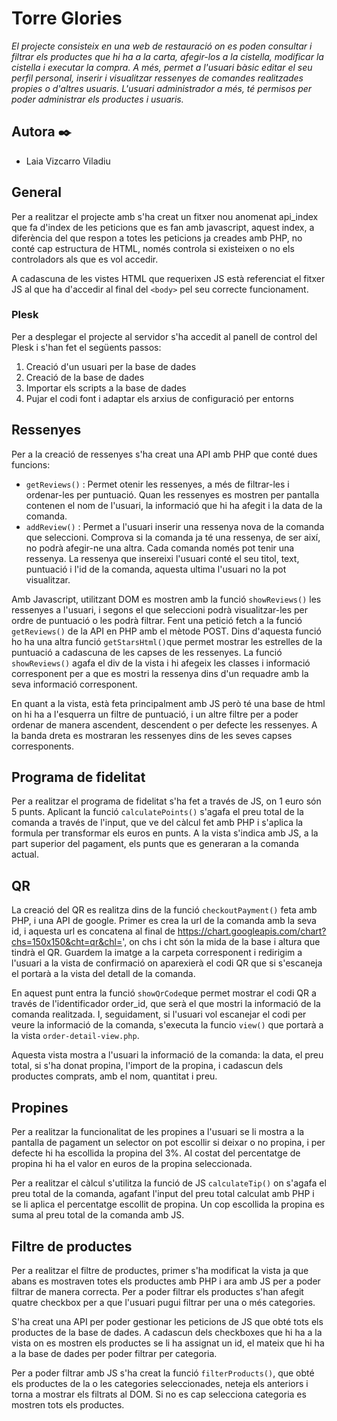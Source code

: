 # Torre Glories
*El projecte consisteix en una web de restauració on es poden consultar i filtrar els productes que hi ha a la carta, afegir-los a la cistella, modificar la cistella i executar la compra. A més, permet a l'usuari bàsic editar el seu perfil personal, inserir i visualitzar ressenyes de comandes realitzades propies o d'altres usuaris. L'usuari administrador a més, té permisos per poder administrar els productes i usuaris.*

## Autora ✒️
* Laia Vizcarro Viladiu

## General
Per a realitzar el projecte amb s'ha creat un fitxer nou anomenat api_index que fa d'index de les peticions que es fan amb javascript, aquest index, a diferència del que respon a totes les peticions ja creades amb PHP, no conté cap estructura de HTML, només controla si existeixen o no els controladors als que es vol accedir.

A cadascuna de les vistes HTML que requerixen JS està referenciat el fitxer JS al que ha d'accedir al final del `<body>` pel seu correcte funcionament. 

### Plesk
Per a desplegar el projecte al servidor s'ha accedit al panell de control del Plesk i s'han fet el següents passos:
1. Creació d'un usuari per la base de dades
2. Creació de la base de dades 
3. Importar els scripts a la base de dades
4. Pujar el codi font i adaptar els arxius de configuració per entorns


## Ressenyes
Per a la creació de ressenyes s'ha creat una API amb PHP que conté dues funcions:  
- `getReviews()` : Permet otenir les ressenyes, a més de filtrar-les i ordenar-les per puntuació. Quan les ressenyes es mostren per pantalla contenen el nom de l'usuari, la informació que hi ha afegit i la data de la comanda.  
- `addReview()` :  Permet a l'usuari inserir una ressenya nova de la comanda que seleccioni. Comprova si la comanda ja té una ressenya, de ser així, no podrà afegir-ne una altra. Cada comanda només pot tenir una ressenya. La ressenya que insereixi l'usuari conté el seu titol, text, puntuació i l'id de la comanda, aquesta ultima l'usuari no la pot visualitzar. 

Amb Javascript, utilitzant DOM es mostren amb la funció `showReviews()` les ressenyes a l'usuari, i segons el que seleccioni podrà visualitzar-les per ordre de puntuació o les podrà filtrar. Fent una petició fetch a la funció `getReviews()` de la API en PHP amb el mètode POST. Dins d'aquesta funció ho ha una altra funció `getStarsHtml()`que permet mostrar les estrelles de la puntuació a cadascuna de les capses de les ressenyes. La funció `showReviews()` agafa el div de la vista i hi afegeix les classes i informació corresponent per a que es mostri la ressenya dins d'un requadre amb la seva informació corresponent. 

En quant a la vista, està feta principalment amb JS però té una base de html on hi ha a l'esquerra un filtre de puntuació, i un altre filtre per a poder ordenar de manera ascendent, descendent o per defecte les ressenyes. A la banda dreta es mostraran les ressenyes dins de les seves capses corresponents. 


## Programa de fidelitat
Per a realitzar el programa de fidelitat s'ha fet a través de JS, on 1 euro són 5 punts. Aplicant la funció `calculatePoints()` s'agafa el preu total de la comanda a través de l'input, que ve del càlcul fet amb PHP i s'aplica la formula per transformar els euros en punts. A la vista s'indica amb JS, a la part superior del pagament, els punts que es generaran a la comanda actual.

## QR
La creació del QR es realitza dins de la funció `checkoutPayment()` feta amb PHP, i una API de google. Primer es crea la url de la comanda amb la seva id, i aquesta url es concatena al final de https://chart.googleapis.com/chart?chs=150x150&cht=qr&chl=', on chs i cht són la mida de la base i altura que tindrà el QR. Guardem la imatge a la carpeta corresponent i redirigim a l'usuari a la vista de confirmació on aparexierà el codi QR que si s'escaneja el portarà a la vista del detall de la comanda. 

En aquest punt entra la funció `showQrCode`que permet mostrar el codi QR a través de l'identificador order_id, que serà el que mostri la informació de la comanda realitzada. I, seguidament, si l'usuari vol escanejar el codi per veure la informació de la comanda, s'executa la funcio `view()` que portarà a la vista `order-detail-view.php`.  

Aquesta vista mostra a l'usuari la informació de la comanda: la data, el preu total, si s'ha donat propina, l'import de la propina, i cadascun dels productes comprats, amb el nom, quantitat i preu. 

## Propines
Per a realitzar la funcionalitat de les propines a l'usuari se li mostra a la pantalla de pagament un selector on pot escollir si deixar o no propina, i per defecte hi ha escollida la propina del 3%. Al costat del percentatge de propina hi ha el valor en euros de la propina seleccionada. 

Per a realitzar el càlcul s'utilitza la funció de JS `calculateTip()` on s'agafa el preu total de la comanda, agafant l'input del preu total calculat amb PHP i se li aplica el percentatge escollit de propina. Un cop escollida la propina es suma al preu total de la comanda amb JS. 

## Filtre de productes
Per a realitzar el filtre de productes, primer s'ha modificat la vista ja que abans es mostraven totes els productes amb PHP i ara amb JS per a poder filtrar de manera correcta. Per a poder filtrar els productes s'han afegit quatre checkbox per a que l'usuari pugui filtrar per una o més categories. 

S'ha creat una API per poder gestionar les peticions de JS que obté tots els productes de la base de dades. A cadascun dels checkboxes que hi ha a la vista on es mostren els productes se li ha assignat un id, el mateix que hi ha a la base de dades per poder filtrar per categoria.

Per a poder filtrar amb JS s'ha creat la funció `filterProducts()`, que obté els productes de la o les categories seleccionades, neteja els anteriors i torna a mostrar els filtrats al DOM. Si no es cap selecciona categoria es mostren tots els productes.

